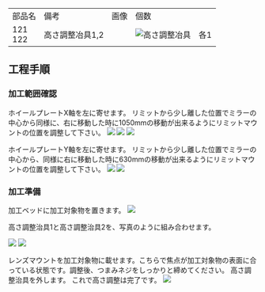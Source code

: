 <table class="packing-list">
    <tbody>
        <tr>
            <td>部品名</td>
            <td>備考</td>
            <td class="packing-img">画像</td>
            <td>個数</td>
        </tr>
        <tr>
            <td>
                121<br>
                122
            </td>
            <td>高さ調整冶具1,2</td>
            <td></td>
            <td><img src="./images/034/packing/121-122.jpg" alt="高さ調整冶具"/>
                </a></td>
            <td>各1</td>
        </tr>
    </tbody>
</table>

## 工程手順

### 加工範囲確認

ホイールプレートX軸を左に寄せます。
リミットから少し離した位置でミラーの中心から同様に、右に移動した時に1050mmの移動が出来るようにリミットマウントの位置を調整して下さい。
<img src="./images/034/000.jpg"/>
<img src="./images/034/001.jpg"/>
<img src="./images/034/002.jpg"/>

ホイールプレートY軸を左に寄せます。
リミットから少し離した位置でミラーの中心から、同様に右に移動した時に630mmの移動が出来るようにリミットマウントの位置を調整して下さい。
<img src="./images/034/003.jpg"/>
<img src="./images/034/004.jpg"/>

### 加工準備

加工ベッドに加工対象物を置きます。
<img src="./images/034/005.jpg"/>

高さ調整治具1と高さ調整治具2を、写真のように組み合わせます。

<img src="./images/034/006.jpg"/>
<img src="./images/034/007.jpg"/>

レンズマウントを加工対象物に載せます。こちらで焦点が加工対象物の表面に合っている状態です。調整後、つまみネジをしっかりと締めてください。
高さ調整治具を外します。
これで高さ調整は完了です。
<img src="./images/034/008.jpg"/>
